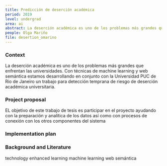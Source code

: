 ```yaml
---
title: Predicción de deserción académica
period: 2019
level: undergrad
area: ai
abstract: La deserción académica es uno de los problemas más grandes que enfrentan las universidades. Con técnicas de machine learning y web semántica queremos desarrollarun sistema para detección temprana de riesgo de deserción académica universitaria.
people: Olga Mariño
file: desertion_omarino
---
```


### Context

La deserción académica es uno de los problemas más grandes que enfrentan las universidades. Con técnicas de machine learning y web semántica estamos desarrollando en conjunto con la Universidad PUC de Rio de Janeiro un trabajo para detección temprana de riesgo de deserción académica universitaria.

### Project proposal

EL objetivo de este trabajo de tesis es participar en el proyecto ayudando con la preparación y analítica de los datos así como con procesos de conexión con los otros componentes del sistema

### Implementation plan

### Background and Literature

technology enhanced learning
machine learning
web semántica
